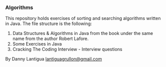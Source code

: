 ### Algorithms

This repository holds exercises of sorting and searching algorithms written in Java. The file structure is the following:

1. Data Structures & Algorithms in Java from the book under the same name from the author Robert Lafore.
2. Some Exercises in Java
3. Cracking The Coding Interview - Interview questions

By Danny Lantigua
lantiguagrullon@gmail.com
